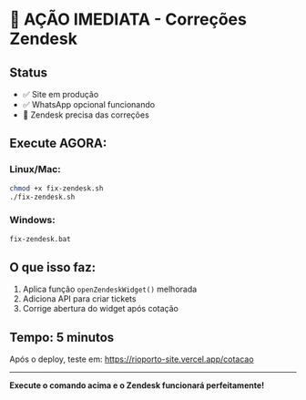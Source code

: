 # 🚀 AÇÃO IMEDIATA - Correções Zendesk

## Status
- ✅ Site em produção
- ✅ WhatsApp opcional funcionando
- 🔧 Zendesk precisa das correções

## Execute AGORA:

### Linux/Mac:
```bash
chmod +x fix-zendesk.sh
./fix-zendesk.sh
```

### Windows:
```cmd
fix-zendesk.bat
```

## O que isso faz:
1. Aplica função `openZendeskWidget()` melhorada
2. Adiciona API para criar tickets
3. Corrige abertura do widget após cotação

## Tempo: 5 minutos

Após o deploy, teste em:
https://rioporto-site.vercel.app/cotacao

---

**Execute o comando acima e o Zendesk funcionará perfeitamente!**